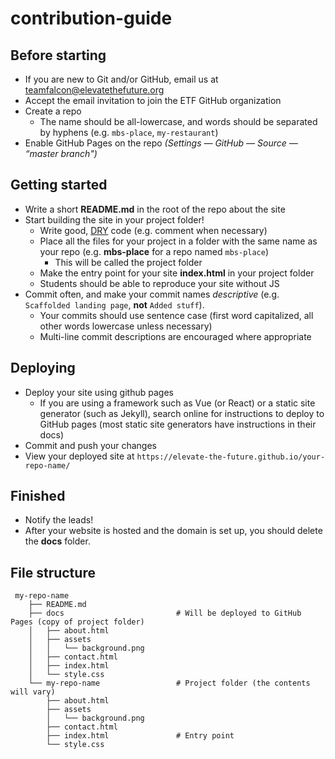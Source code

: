 # contribution-guide

## Before starting
- If you are new to Git and/or GitHub, email us at [teamfalcon@elevatethefuture.org](mailto:teamfalcon@elevatethefuture.org)
- Accept the email invitation to join the ETF GitHub organization
- Create a repo
  - The name should be all-lowercase, and words should be separated by hyphens (e.g. `mbs-place`, `my-restaurant`)
- Enable GitHub Pages on the repo _(Settings — GitHub — Source — “master branch")_

## Getting started
- Write a short **README.md** in the root of the repo about the site
- Start building the site in your project folder!
	- Write good, [DRY](https://en.wikipedia.org/wiki/Don't_repeat_yourself) code (e.g. comment when necessary)
	- Place all the files for your project in a folder with the same name as your repo (e.g. **mbs-place** for a repo named `mbs-place`)
		- This will be called the project folder
	- Make the entry point for your site **index.html** in your project folder
	- Students should be able to reproduce your site without JS
- Commit often, and make your commit names *descriptive* (e.g. `Scaffolded landing page`, **not** `Added stuff`).
	- Your commits should use sentence case (first word capitalized, all other words lowercase unless necessary)
	- Multi-line commit descriptions are encouraged where appropriate

## Deploying
- Deploy your site using github pages
	- If you are using a framework such as Vue (or React) or a static site generator (such as Jekyll), search online for instructions to deploy to GitHub pages (most static site generators have instructions in their docs)
- Commit and push your changes
- View your deployed site at `https://elevate-the-future.github.io/your-repo-name/`

## Finished
- Notify the leads!
- After your website is hosted and the domain is set up, you should delete the **docs** folder.

## File structure
```
 my-repo-name
    ├── README.md
    ├── docs                         # Will be deployed to GitHub Pages (copy of project folder)
    │   ├── about.html
    │   ├── assets
    │   │   └── background.png
    │   ├── contact.html
    │   ├── index.html
    │   └── style.css
    └── my-repo-name                 # Project folder (the contents will vary)
        ├── about.html
        ├── assets
        │   └── background.png
        ├── contact.html
        ├── index.html               # Entry point
        └── style.css
```
